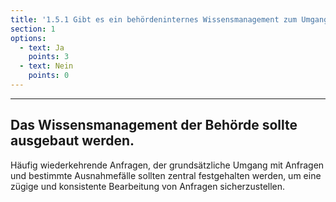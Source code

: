 ```yaml
---
title: '1.5.1 Gibt es ein behördeninternes Wissensmanagement zum Umgang mit IFG-Anfragen?'
section: 1
options:
  - text: Ja
    points: 3
  - text: Nein
    points: 0
---
```

---
## Das Wissensmanagement der Behörde sollte ausgebaut werden.

Häufig wiederkehrende Anfragen, der grundsätzliche Umgang mit Anfragen und bestimmte Ausnahmefälle sollten zentral festgehalten werden, um eine zügige und konsistente Bearbeitung von Anfragen sicherzustellen.
